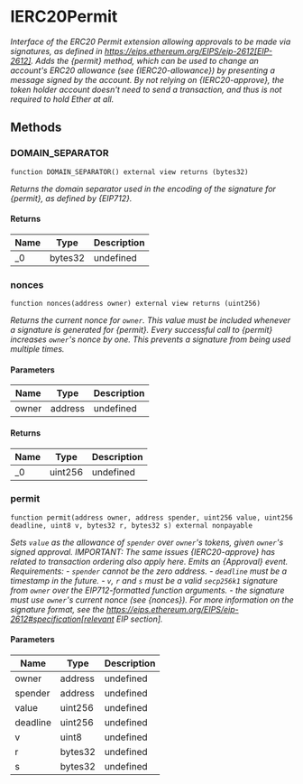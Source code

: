 # IERC20Permit







*Interface of the ERC20 Permit extension allowing approvals to be made via signatures, as defined in https://eips.ethereum.org/EIPS/eip-2612[EIP-2612]. Adds the {permit} method, which can be used to change an account&#39;s ERC20 allowance (see {IERC20-allowance}) by presenting a message signed by the account. By not relying on {IERC20-approve}, the token holder account doesn&#39;t need to send a transaction, and thus is not required to hold Ether at all.*

## Methods

### DOMAIN_SEPARATOR

```solidity
function DOMAIN_SEPARATOR() external view returns (bytes32)
```



*Returns the domain separator used in the encoding of the signature for {permit}, as defined by {EIP712}.*


#### Returns

| Name | Type | Description |
|---|---|---|
| _0 | bytes32 | undefined |

### nonces

```solidity
function nonces(address owner) external view returns (uint256)
```



*Returns the current nonce for `owner`. This value must be included whenever a signature is generated for {permit}. Every successful call to {permit} increases ``owner``&#39;s nonce by one. This prevents a signature from being used multiple times.*

#### Parameters

| Name | Type | Description |
|---|---|---|
| owner | address | undefined |

#### Returns

| Name | Type | Description |
|---|---|---|
| _0 | uint256 | undefined |

### permit

```solidity
function permit(address owner, address spender, uint256 value, uint256 deadline, uint8 v, bytes32 r, bytes32 s) external nonpayable
```



*Sets `value` as the allowance of `spender` over ``owner``&#39;s tokens, given ``owner``&#39;s signed approval. IMPORTANT: The same issues {IERC20-approve} has related to transaction ordering also apply here. Emits an {Approval} event. Requirements: - `spender` cannot be the zero address. - `deadline` must be a timestamp in the future. - `v`, `r` and `s` must be a valid `secp256k1` signature from `owner` over the EIP712-formatted function arguments. - the signature must use ``owner``&#39;s current nonce (see {nonces}). For more information on the signature format, see the https://eips.ethereum.org/EIPS/eip-2612#specification[relevant EIP section].*

#### Parameters

| Name | Type | Description |
|---|---|---|
| owner | address | undefined |
| spender | address | undefined |
| value | uint256 | undefined |
| deadline | uint256 | undefined |
| v | uint8 | undefined |
| r | bytes32 | undefined |
| s | bytes32 | undefined |





